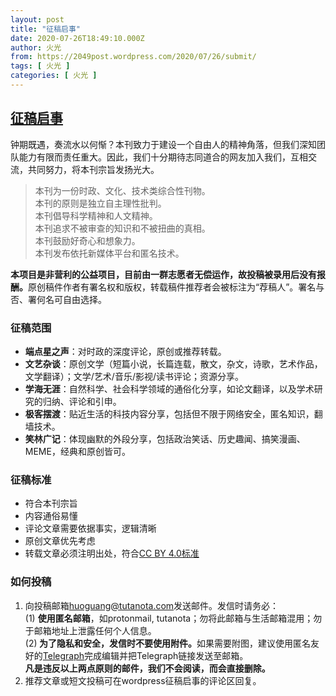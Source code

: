 ```yaml
---
layout: post
title: "征稿启事"
date: 2020-07-26T18:49:10.000Z
author: 火光
from: https://2049post.wordpress.com/2020/07/26/submit/
tags: [ 火光 ]
categories: [ 火光 ]
---
```

<!--1595789350000-->
[征稿启事](https://2049post.wordpress.com/2020/07/26/submit/)
------

<div>
<p>钟期既遇，奏流水以何惭？本刊致力于建设一个自由人的精神角落，但我们深知团队能力有限而责任重大。因此，我们十分期待志同道合的网友加入我们，互相交流，共同努力，将本刊宗旨发扬光大。</p><blockquote class="wp-block-quote"><p>本刊为一份时政、文化、技术类综合性刊物。<br>本刊的原则是独立自主理性批判。<br>本刊倡导科学精神和人文精神。<br>本刊追求不被审查的知识和不被扭曲的真相。<br>本刊鼓励好奇心和想象力。<br>本刊发布依托新媒体平台和匿名技术。</p></blockquote><p><strong>本项目是非营利的公益项目，目前由一群志愿者无偿运作，故投稿被录用后没有报酬。</strong>原创稿件作者有署名权和版权，转载稿件推荐者会被标注为“荐稿人”。署名与否、署何名可自由选择。</p><h3 id="征稿范围">征稿范围</h3><ul><li><strong>端点星之声</strong>：对时政的深度评论，原创或推荐转载。</li><li><strong>文艺杂谈</strong>：原创文学（短篇小说，长篇连载，散文，杂文，诗歌，艺术作品，文学翻译）；文学/艺术/音乐/影视/读书评论；资源分享。</li><li><strong>学海无涯</strong>：自然科学、社会科学领域的通俗化分享，如论文翻译，以及学术研究的归纳、评论和引申。</li><li><strong>极客摆渡</strong>：贴近生活的科技内容分享，包括但不限于网络安全，匿名知识，翻墙技术。</li><li><strong>笑林广记</strong>：体现幽默的外段分享，包括政治笑话、历史趣闻、搞笑漫画、MEME，经典和原创皆可。</li></ul><h3>征稿标准</h3><ul><li class="">符合本刊宗旨</li><li class="">内容通俗易懂</li><li class="">评论文章需要依据事实，逻辑清晰</li><li class="">原创文章优先考虑</li><li class="">转载文章必须注明出处，符合<a href="https://creativecommons.org/licenses/by/4.0/deed.zh" target="_blank" rel="noreferrer noopener">CC BY 4.0标准</a></li></ul><h3>如何投稿</h3><ol><li>向投稿邮箱<a rel="noreferrer noopener" href="mailto:huoguang@tutanota.com" target="_blank">huoguang@tutanota.com</a>发送邮件。发信时请务必：<br>(1) <strong>使用匿名邮箱</strong>，如protonmail, tutanota；勿将此邮箱与生活邮箱混用；勿于邮箱地址上泄露任何个人信息。<br>(2)<strong> 为了隐私和安全，发信时不要使用附件。</strong>如果需要附图，建议使用匿名友好的<a rel="noreferrer noopener" href="https://telegra.ph/" target="_blank">Telegraph</a>完成编辑并把Telegraph链接发送至邮箱。<br><strong>凡是违反以上两点原则的邮件，我们不会阅读，而会直接删除。</strong></li><li>推荐文章或短文投稿可在wordpress征稿启事的评论区回复。</li></ol><p></p>
</div>
